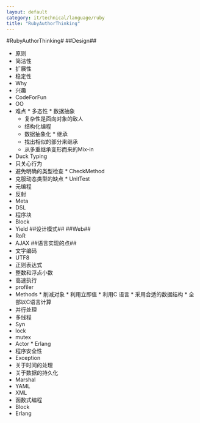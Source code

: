 ```yaml
---
layout: default
category: it/technical/language/ruby
title: "RubyAuthorThinking"
---
```


#RubyAuthorThinking#
##Design##
*  原则
  *  简洁性 
  *  扩展性
  *  稳定性
*  Why
  *  兴趣
  *  CodeForFun
*  OO
  *  难点
    *  多态性
    *  数据抽象
      *  复杂性是面向对象的敌人
      *  结构化编程
      *  数据抽象化
    *  继承
      *  找出相似的部分来继承
      *  从多重继承变形而来的Mix-in
*  Duck Typing
  *  只关心行为
  *  避免明确的类型检查
    *  CheckMethod
  *  克服动态类型的缺点
    *  UnitTest
*  元编程
  *  反射
  *  Meta
  *  DSL
*  程序块
  *  Block
  *  Yield
##设计模式##
##Web##
*  RoR
*  AJAX
##语言实现的点##
*  文字编码
  *  UTF8
*  正则表达式
*  整数和浮点小数
*  高速执行
  *  profiler
  *  Methods
    *  削减对象
    *  利用立即值
    *  利用C 语言
    *  采用合适的数据结构
    *  全部以C语言计算
*  并行处理
  *  多线程
  *  Syn
  *  lock
  *  mutex
  *  Actor
    *  Erlang
*  程序安全性
  *  Exception
*  关于时间的处理
*  关于数据的持久化
  *  Marshal
  *  YAML
  *  XML
*  函数式编程
  *  Block
  *  Erlang
